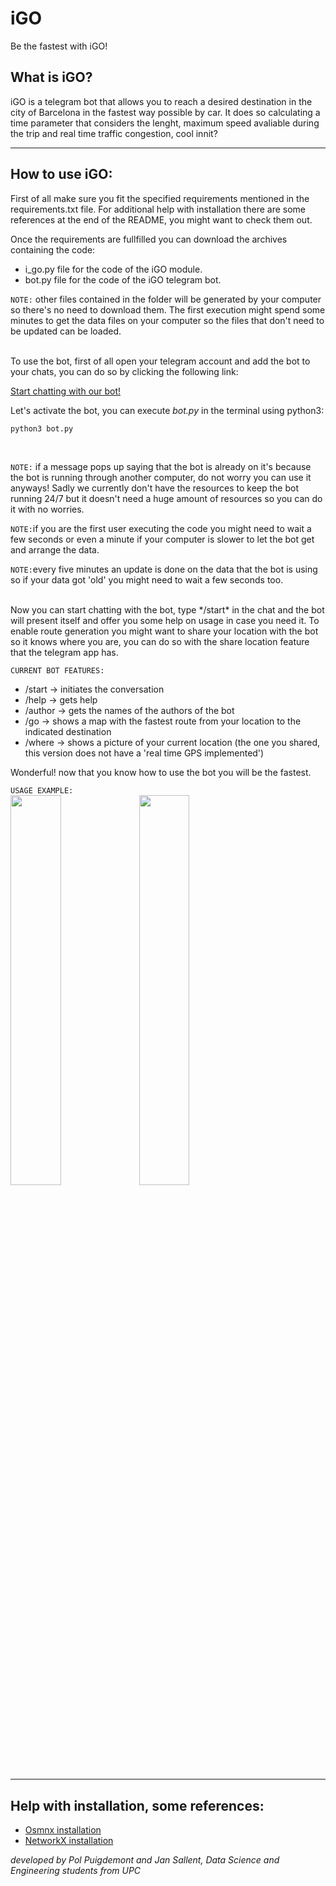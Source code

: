 # iGO

Be the fastest with iGO!
<br /> 
## What is iGO?
iGO is a telegram bot that allows you to reach a desired destination in the city of Barcelona in the fastest way possible by car. It does so calculating a time parameter that considers the lenght, maximum speed avaliable during the trip and real time traffic congestion, cool innit?

---

## How to use iGO:

First of all make sure you fit the specified requirements mentioned in the requirements.txt file. For additional help with installation there are some references at the end of the README, you might want to check them out.

Once the requirements are fullfilled you can download the archives containing the code:
* i_go.py file for the code of the iGO module.
* bot.py file for the code of the iGO telegram bot.

`NOTE:` other files contained in the folder will be generated by your computer so there's no need to download them. The first execution might spend some minutes to get the data files on your computer so the files that don't need to be updated can be loaded.

<br /> 
To use the bot, first of all open your telegram account and add the bot to your chats, you can do so by clicking the following link:

[Start chatting with our bot!](https://t.me/igo_Pol_Jan_bot)

Let's activate the bot, you can execute *bot.py* in the terminal using python3:
```bash
python3 bot.py
```
<br /> 

`NOTE:` if a message pops up saying that the bot is already on it's because the bot is running through another computer, do not worry you can use it anyways! Sadly we currently don't have the resources to keep the bot running 24/7 but it doesn't need a huge amount of resources so you can do it with no worries.

`NOTE:`if you are the first user executing the code you might need to wait a few seconds or even a minute if your computer is slower to let the bot get and arrange the data.

`NOTE:`every five minutes an update is done on the data that the bot is using so if your data got 'old' you might need to wait a few seconds too. 

<br /> 
Now you can start chatting with the bot, type */start* in the chat and the bot will present itself and offer you some help on usage in case you need it. To enable route generation you might want to share your location with the bot so it knows where you are, you can do so with the share location feature that the telegram app has.
<br /> 

`CURRENT BOT FEATURES:`
* /start -> initiates the conversation
* /help -> gets help
* /author -> gets the names of the authors of the bot
* /go <destination> -> shows a map with the fastest route from your location to the indicated destination
* /where -> shows a picture of your current location (the one you shared, this version does not have a 'real time GPS implemented')
  
Wonderful! now that you know how to use the bot you will be the fastest.
<br /> 

`USAGE EXAMPLE:`
  <br /> 
<img src="https://github.com/puigde/ap2-igo/blob/be052f0b70ede1b0d7a02e727158c3380a5525f0/tutorial1.png" width=40% height=40%>
<img src="https://github.com/puigde/ap2-igo/blob/be052f0b70ede1b0d7a02e727158c3380a5525f0/tutorial2.png" width=40% height=40%>

  
---
  
## Help with installation, some references:
* [Osmnx installation](https://github.com/gboeing/osmnx)
* [NetworkX installation](https://networkx.org/documentation/stable/install.html)



*developed by Pol Puigdemont and Jan Sallent, Data Science and Engineering students from UPC*
